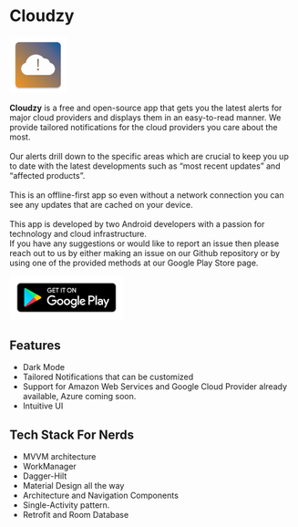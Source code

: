 # Cloudzy
<img src="assets/icon.png" width=100>

<b>Cloudzy</b> is a free and open-source app that gets you the latest alerts for major cloud providers and displays them in an easy-to-read manner. We provide tailored notifications for the cloud providers you care about the most.<br/><br/>Our alerts drill down to the specific areas which are crucial to keep you up to date with the latest developments such as “most recent updates” and “affected products”.<br/><br/>This is an offline-first app so even without a network connection you can see any updates that are cached on your device.<br/><br/>This app is developed by two Android developers with a passion for technology and cloud infrastructure. <br/> If you have any suggestions or would like to report an issue then please reach out to us by either making an issue on our Github repository or by using one of the provided methods at our Google Play Store page.

[<img src="assets/google-play-badge.png" alt="Main Fragment Light" width=200>](https://play.google.com/store/apps/details?id=com.dbtechprojects.cloudzy)

## Features

* Dark Mode
* Tailored Notifications that can be customized
* Support for Amazon Web Services and Google Cloud Provider already available, Azure coming soon.
* Intuitive UI

## Tech Stack For Nerds

* MVVM architecture
* WorkManager
* Dagger-Hilt
* Material Design all the way
* Architecture and Navigation Components
* Single-Activity pattern.
* Retrofit and Room Database
